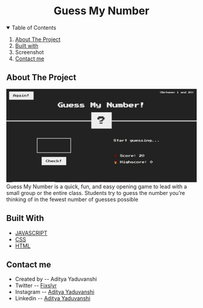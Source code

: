 

<!-- PROJECT LOGO -->
<br />
<p align="center">
  

  <h1 align="center">Guess My Number</h1>


</p>



<!-- TABLE OF CONTENTS -->
<details open="open">
  <summary>Table of Contents</summary>
  <ol>
    <li>
      <a href="#about-the-project">About The Project</a>
    </li>
    <li><a href="#built-with">Built with</a></li>
    <li>Screenshot</li>
    <li><a href="#contact-me"> Contact me</a></li>
    
    
    
  </ol>
</details>



<!-- ABOUT THE PROJECT -->
## About The Project

![screenshot](guess-screenshot.PNG)
Guess My Number is a quick, fun, and easy opening game to lead with a small group or the entire class. Students try to guess the number you’re thinking of in the fewest number of guesses possible

## Built With

* [JAVASCRIPT](https://www.javascript.com/)
* [CSS](https://www.css.com/)
* [HTML](https://www.html.com/)



<!-- CONTACT -->
## Contact me
<ul>
  <li>Created by --  Aditya Yaduvanshi</li>
  <li>Twitter -- <a href="https://twitter.com/fixslyr">Fixslyr</a>
    <li>Instagram -- <a href="https://www.instagram.com/fixslayrxx/">Aditya Yaduvanshi</a>
      <li>Linkedin -- <a href="https://www.linkedin.com/in/theaditya-yaduvanshi-/">Aditya Yaduvanshi</a>
  </ul>    
    






